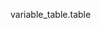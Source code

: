 <!-- markdownlint-disable MD033 MD041 -->

<section-start always code="from importlib import reload; variable_table = __import__('variable-table');"></section-start>
<section-filechange paths="['./variable-table.py']" code="reload(variable_table);"></section-filechange>
<section-filechange paths="['./variable-table.csv']" code="variable_table.load_table();"></section-filechange>

<variable-table inputTypes="variable_table.input_types">variable_table.table</variable-table>
